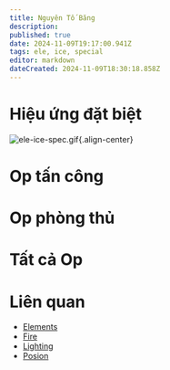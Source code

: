 ```yaml
---
title: Nguyên Tố Băng
description: 
published: true
date: 2024-11-09T19:17:00.941Z
tags: ele, ice, special
editor: markdown
dateCreated: 2024-11-09T18:30:18.858Z
---
```


# Hiệu ứng đặt biệt

![ele-ice-spec.gif](/assets/ele-ice-spec.gif){.align-center}

# Op tấn công

# Op phòng thủ

# Tất cả Op

# Liên quan
- [Elements](/vi/elements)
- [Fire](/vi/elements/fire)
- [Lighting](/vi/elements/lighting)
- [Posion](/vi/elements/posion)